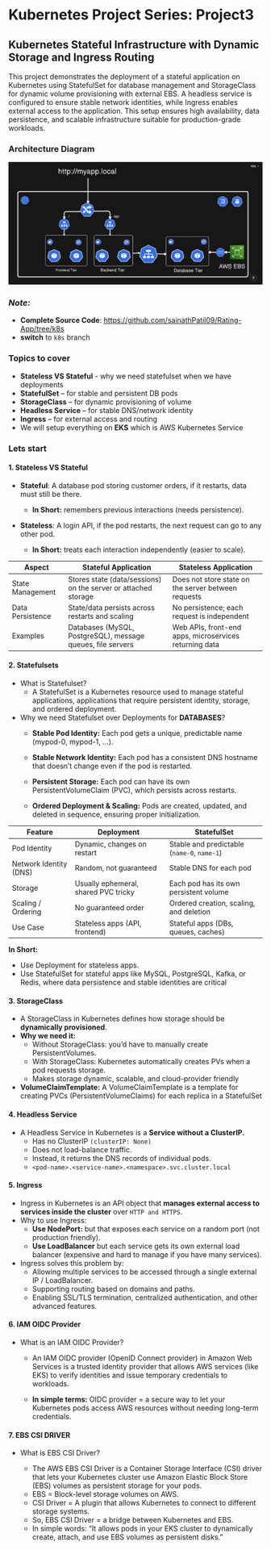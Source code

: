 # **Kubernetes Project Series: Project3**

## **Kubernetes Stateful Infrastructure with Dynamic Storage and Ingress Routing**

This project demonstrates the deployment of a stateful application on Kubernetes using StatefulSet for database management and StorageClass for dynamic volume provisioning with external EBS. A headless service is configured to ensure stable network identities, while Ingress enables external access to the application. This setup ensures high availability, data persistence, and scalable infrastructure suitable for production-grade workloads.

### **Architecture Diagram**
![Kubernetes Stateful Architecture — StatefulSet + EBS CSI + Headless Service + Ingress + IAM OIDC](image.png)


### *Note:*
- **Complete Source Code**: https://github.com/sainathPatil09/Rating-App/tree/k8s
- **switch** to `k8s` branch

### **Topics to cover**
- **Stateless VS Stateful** - why we need statefulset when we have deployments
- **StatefulSet** – for stable and persistent DB pods
- **StorageClass** – for dynamic provisioning of volume
- **Headless Service** – for stable DNS/network identity
- **Ingress** – for external access and routing
- We will setup everything on **EKS** which is AWS Kubernetes Service


### **Lets start**
#### **1. Stateless VS Stateful**
- **Stateful**: A database pod storing customer orders, if it restarts, data must still be there.
    - **In Short:** remembers previous interactions (needs persistence).

- **Stateless**: A login API, if the pod restarts, the next request can go to any other pod.
    - **In Short:** treats each interaction independently (easier to scale).

| Aspect | Stateful Application | Stateless Application |
|---|---|---|
| State Management | Stores state (data/sessions) on the server or attached storage | Does not store state on the server between requests |
| Data Persistence | State/data persists across restarts and scaling | No persistence; each request is independent |
| Examples | Databases (MySQL, PostgreSQL), message queues, file servers | Web APIs, front-end apps, microservices returning data |

#### **2. Statefulsets**
- What is Statefulset?
    - A StatefulSet is a Kubernetes resource used to manage stateful applications, applications that require persistent identity, storage, and ordered deployment.
- Why we need Statefulset over Deployments for **DATABASES**?
    - **Stable Pod Identity:** Each pod gets a unique, predictable name (mypod-0, mypod-1, …).

    - **Stable Network Identity:** Each pod has a consistent DNS hostname that doesn’t change even if the pod is restarted.

    - **Persistent Storage:** Each pod can have its own PersistentVolumeClaim (PVC), which persists across restarts.

    - **Ordered Deployment & Scaling:** Pods are created, updated, and deleted in sequence, ensuring proper initialization.

| **Feature**            | **Deployment**                       | **StatefulSet**                             |
| ---------------------- | ------------------------------------ | ------------------------------------------- |
| Pod Identity           | Dynamic, changes on restart          | Stable and predictable (`name-0`, `name-1`) |
| Network Identity (DNS) | Random, not guaranteed               | Stable DNS for each pod                     |
| Storage                | Usually ephemeral, shared PVC tricky | Each pod has its own persistent volume      |
| Scaling / Ordering     | No guaranteed order                  | Ordered creation, scaling, and deletion     |
| Use Case               | Stateless apps (API, frontend)       | Stateful apps (DBs, queues, caches)         |

**In Short:**
- Use Deployment for stateless apps.
- Use StatefulSet for stateful apps like MySQL, PostgreSQL, Kafka, or Redis, where data persistence and stable identities are critical

#### **3. StorageClass**
- A StorageClass in Kubernetes defines how storage should be **dynamically provisioned**.
- **Why we need it:**
    - Without StorageClass: you’d have to manually create PersistentVolumes.
    - With StorageClass: Kubernetes automatically creates PVs when a pod requests storage.
    - Makes storage dynamic, scalable, and cloud-provider friendly
- **VolumeClaimTemplate:**  A VolumeClaimTemplate is a template for creating PVCs (PersistentVolumeClaims) for each replica in a StatefulSet

#### **4. Headless Service**
- A Headless Service in Kubernetes is a **Service without a ClusterIP.**
    - Has no ClusterIP `(clusterIP: None)`
    - Does not load-balance traffic.
    - Instead, it returns the DNS records of individual pods.
    - `<pod-name>.<service-name>.<namespace>.svc.cluster.local`

#### **5. Ingress**
- Ingress in Kubernetes is an API object that **manages external access to services inside the cluster** over `HTTP and HTTPS`.
- Why to use Ingress:
    - **Use NodePort:** but that exposes each service on a random port (not production friendly).
    - **Use LoadBalancer** but each service gets its own external load balancer (expensive and hard to manage if you have many services).
- Ingress solves this problem by:
    - Allowing multiple services to be accessed through a single external IP / LoadBalancer.
    - Supporting routing based on domains and paths.
    - Enabling SSL/TLS termination, centralized authentication, and other advanced features.

#### **6. IAM OIDC Provider**
- What is an IAM OIDC Provider?

    - An IAM OIDC provider (OpenID Connect provider) in Amazon Web Services is a trusted identity provider that allows AWS services (like EKS) to verify identities and issue temporary credentials to workloads.

    - **In simple terms:** OIDC provider = a secure way to let your Kubernetes pods access AWS resources without needing long-term credentials.




#### **7. EBS CSI DRIVER**

- What is EBS CSI Driver?

    - The AWS EBS CSI Driver is a Container Storage Interface (CSI) driver that lets your Kubernetes cluster use Amazon Elastic Block Store (EBS) volumes as persistent storage for your pods.
    - EBS = Block-level storage volumes on AWS.
    - CSI Driver = A plugin that allows Kubernetes to connect to different storage systems.
    - So, EBS CSI Driver = a bridge between Kubernetes and EBS.
    - In simple words:
        “It allows pods in your EKS cluster to dynamically create, attach, and use EBS volumes as persistent disks.”



